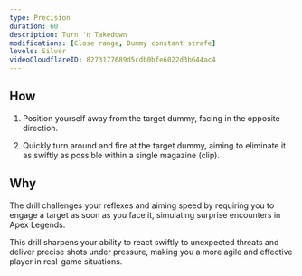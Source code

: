 ```yaml
---
type: Precision
duration: 60
description: Turn 'n Takedown
modifications: [Close range, Dummy constant strafe]
levels: Silver
videoCloudflareID: 8273177689d5cdb0bfe6022d3b644ac4
---
```


## How

1. Position yourself away from the target dummy, facing in the opposite direction.

2. Quickly turn around and fire at the target dummy, aiming to eliminate it as swiftly as possible within a single magazine (clip).

## Why

The drill challenges your reflexes and aiming speed by requiring you to engage a target as soon as you face it, simulating surprise encounters in Apex Legends.

This drill sharpens your ability to react swiftly to unexpected threats and deliver precise shots under pressure, making you a more agile and effective player in real-game situations.
